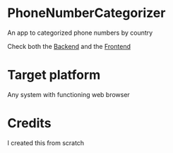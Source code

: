 # PhoneNumberCategorizer

An app to categorized phone numbers by country 

Check both the [Backend](Backend/README.md) and the [Frontend](Frontend/README.md)

# Target platform
Any system with functioning web browser

# Credits 

I created this from scratch